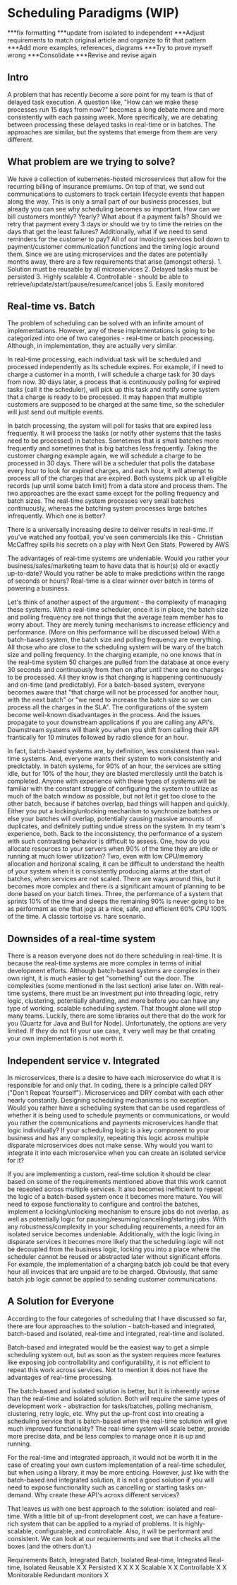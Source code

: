 # Scheduling Paradigms (WIP)
***fix formatting
***update from isolated to independent
***Adjust requirements to match original article and organize to fit that pattern
***Add more examples, references, diagrams
***Try to prove myself wrong
***Consolidate
***Revise and revise again
## Intro
A problem that has recently become a sore point for my team is that of delayed task execution. A question like, "How can we make these processes run 15 days from now?" becomes a long debate more and more consistently with each passing week. More specifically, we are debating between processing these delayed tasks in real-time or in batches. The approaches are similar, but the systems that emerge from them are very different.
## What problem are we trying to solve?
We have a collection of kubernetes-hosted microservices that allow for the recurring billing of insurance premiums. On top of that, we send out communications to customers to track certain lifecycle events that happen along the way. This is only a small part of our business processes, but already you can see why scheduling becomes so important. How can we bill customers monthly? Yearly? What about if a payment fails? Should we retry that payment every 3 days or should we try to time the retries on the days that get the least failures? Additionally, what if we need to send reminders for the customer to pay? All of our invoicing services boil down to payment/customer communication functions and the timing logic around them. Since we are using microservices and the dates are potentially months away, there are a few requirements that arise (amongst others).
	1. Solution must be reusable by all microservices
	2. Delayed tasks must be persisted
	3. Highly scalable
	4. Controllable - should be able to retrieve/update/start/pause/resume/cancel jobs
  5. Easily monitored
## Real-time vs. Batch
The problem of scheduling can be solved with an infinite amount of implementations. However, any of these implementations is going to be categorized into one of two categories - real-time or batch processing. Although, in implementation, they are actually very similar. 

In real-time processing, each individual task will be scheduled and processed independently as its schedule expires. For example, if I need to charge a customer in a month, I will schedule a charge task for 30 days from now. 30 days later, a process that is continuously polling for expired tasks (call it the scheduler), will pick up this task and notify some system that a charge is ready to be processed. It may happen that multiple customers are supposed to be charged at the same time, so the scheduler will just send out multiple events. 

In batch processing, the system will poll for tasks that are expired less frequently. It will process the tasks (or notify other systems that the tasks need to be processed) in batches. Sometimes that is small batches more frequently and sometimes that is big batches less frequently. Taking the customer charging example again, we will schedule a charge to be processed in 30 days. There will be a scheduler that polls the database every hour to look for expired charges, and each hour, it will attempt to process all of the charges that are expired. Both systems pick up all eligible records (up until some batch limit) from a data store and process them. The two approaches are the exact same except for the polling frequency and batch sizes. The real-time system processes very small batches continuously, whereas the batching system processes large batches infrequently. Which one is better?

There is a universally increasing desire to deliver results in real-time. If you've watched any football, you've seen commercials like this - Christian McCaffrey spills his secrets on a play with Next Gen Stats, Powered by AWS 

The advantages of real-time systems are undeniable. Would you rather your business/sales/marketing team to have data that is hour(s) old or exactly up-to-date? Would you rather be able to make predictions within the range of seconds or hours? Real-time is a clear winner over batch in terms of powering a business. 

Let's think of another aspect of the argument - the complexity of managing these systems. With a real-time scheduler, once it is in place, the batch size and polling frequency are not things that the average team member has to worry about. They are merely tuning mechanisms to increase efficiency and performance. (More on this performance will be discussed below) With a batch-based system, the batch size and polling frequency are everything. All those who are close to the scheduling system will be wary of the batch size and polling frequency. In the charging example, no one knows that in the real-time system 50 charges are pulled from the database at once every 30 seconds and continuously from then on after until there are no charges to be processed. All they know is that charging is happening continuously and on-time (and predictably). For a batch-based system, everyone becomes aware that "that charge will not be processed for another hour, with the next batch" or "we need to increase the batch size so we can process all the charges in the SLA". The configurations of the system become well-known disadvantages in the process. And the issues propagate to your downstream applications if you are calling any API's. Downstream systems will thank you when you shift from calling their API frantically for 10 minutes followed by radio silence for an hour. 

In fact, batch-based systems are, by definition, less consistent than real-time systems. And, everyone wants their system to work consistently and predictably. In batch systems, for 90% of an hour, the services are sitting idle, but for 10% of the hour, they are blasted mercilessly until the batch is completed. Anyone with experience with these types of systems will be familiar with the constant struggle of configuring the system to utilize as much of the batch window as possible, but not let it get too close to the other batch, because if batches overlap, bad things will happen and quickly. Either you put a locking/unlocking mechanism to synchronize batches or else your batches will overlap, potentially causing massive amounts of duplicates, and definitely putting undue stress on the system. In my team's experience, both. Back to the inconsistency, the performance of a system with such contrasting behavior is difficult to assess. One, how do you allocate resources to your servers when 90% of the time they are idle or running at much lower utilization? Two, even with low CPU/memory allocation and horizonal scaling, it can be difficult to understand the health of your system when it is consistently producing alarms at the start of batches, when services are not scaled. There are ways around this, but it becomes more complex and there is a significant amount of planning to be done based on your batch times. Three, the performance of a system that sprints 10% of the time and sleeps the remaining 90% is never going to be as performant as one that jogs at a nice, safe, and efficient 60% CPU 100% of the time. A classic tortoise vs. hare scenario.
## Downsides of a real-time system
There is a reason everyone does not do there scheduling in real-time. It is because the real-time systems are more complex in terms of initial development efforts. Although batch-based systems are complex in their own right, it is much easier to get "something" out the door. The complexities (some mentioned in the last section) arise later on. With real-time systems, there must be an investment put into threading logic, retry logic, clustering, potentially sharding, and more before you can have any type of working, scalable scheduling system. That thought alone will stop many teams. Luckily, there are some libraries out there that do the work for you (Quartz for Java and Bull for Node). Unfortunately, the options are very limited. If they do not fit your use case, it very well may be that creating your own implementation is not worth it.
## Independent service v. Integrated
In microservices, there is a desire to have each microservice do what it is responsible for and only that. In coding, there is a principle called DRY ("Don't Repeat Yourself"). Microservices and DRY combat with each other nearly constantly. Designing scheduling mechanisms is no exception. Would you rather have a scheduling system that can be used regardless of whether it is being used to schedule payments or communications, or would you rather the communications and payments microservices handle that logic individually? If your scheduling logic is a key component to your business and has any complexity, repeating this logic across multiple disparate microservices does not make sense. Why would you want to integrate it into each microservice when you can create an isolated service for it? 

If you are implementing a custom, real-time solution it should be clear based on some of the requirements mentioned above that this work cannot be repeated across multiple services. It also becomes inefficient to repeat the logic of a batch-based system once it becomes more mature. You will need to expose functionality to configure and control the batches, implement a locking/unlocking mechanism to ensure jobs do not overlap, as well as potentially logic for pausing/resuming/cancelling/starting jobs. With any robustness/complexity in your scheduling requirements, a need for an isolated service becomes undeniable. Additionally, with the logic living in disparate services it becomes more likely that the scheduling logic will not be decoupled from the business logic, locking you into a place where the scheduler cannot be reused or abstracted later without significant efforts. For example, the implementation of a charging batch job could be that every hour all invoices that are unpaid are to be charged. Obviously, that same batch job logic cannot be applied to sending customer communications.
## A Solution for Everyone
According to the four categories of scheduling that I have discussed so far, there are four approaches to the solution - batch-based and integrated, batch-based and isolated, real-time and integrated, real-time and isolated.
 
Batch-based and integrated would be the easiest way to get a simple scheduling system out, but as soon as the system requires more features like exposing job controllability and configurability, it is not efficient to repeat this work across services. Not to mention it does not have the advantages of real-time processing. 

The batch-based and isolated solution is better, but it is inherently worse than the real-time and isolated solution. Both will require the same types of development work - abstraction for tasks/batches, polling mechanism, clustering, retry logic, etc. Why put the up-front cost into creating a scheduling service that is batch-based when the real-time solution will give much improved functionality? The real-time system will scale better, provide more precise data, and be less complex to manage once it is up and running. 

For the real-time and integrated approach, it would not be worth it in the case of creating your own custom implementation of a real-time scheduler, but when using a library, it may be more enticing. However, just like with the batch-based and integrated solution, it is not a good solution if you will need to expose functionality such as cancelling or starting tasks on-demand. Why create these API's across different services?

That leaves us with one best approach to the solution: isolated and real-time. With a little bit of up-front development cost, we can have a feature-rich system that can be applied to a myriad of problems. It is highly-scalable, configurable, and controllable. Also, it will be performant and consistent. We can look at our requirements and see that it checks all the boxes (and the others don’t.)

Requirements	Batch, Integrated	Batch, Isolated	Real-time, Integrated	Real-time, Isolated
Reusable		X		X
Persisted	X	X	X	X
Scalable			X	X
Controllable		X		X
Monitorable			Redundant monitors	X
